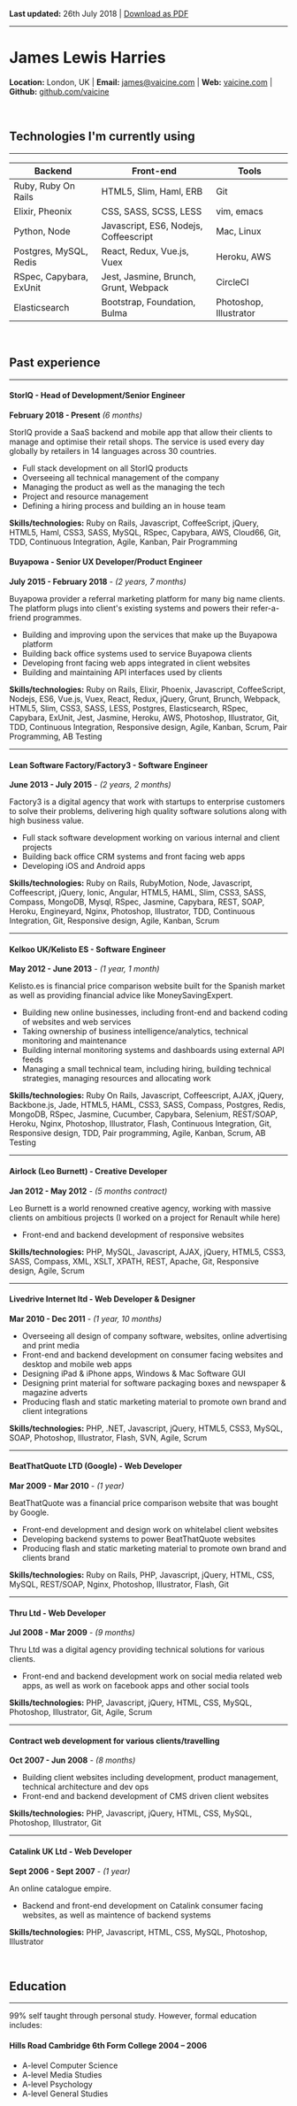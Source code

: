 **Last updated:** 26th July 2018 | [Download as PDF](http://vaicine.github.io/cv/james-harries-cv.pdf)
***

James Lewis Harries
========
**Location:** London, UK | **Email:** <james@vaicine.com> | **Web:** [vaicine.com](http://www.vaicine.com) | **Github:** [github.com/vaicine](http://www.github.com/vaicine)

&nbsp;
## Technologies I'm currently using
***
| Backend                 | Front-end                             | Tools                  |
| ----------------------- | ------------------------------------- | --------               |
| Ruby, Ruby On Rails     | HTML5, Slim, Haml, ERB                | Git                    |
| Elixir, Pheonix         | CSS, SASS, SCSS, LESS                 | vim, emacs             |
| Python, Node            | Javascript, ES6, Nodejs, Coffeescript | Mac, Linux             |
| Postgres, MySQL, Redis  | React, Redux, Vue.js, Vuex            | Heroku, AWS            |
| RSpec, Capybara, ExUnit | Jest, Jasmine, Brunch, Grunt, Webpack | CircleCI               |
| Elasticsearch           | Bootstrap, Foundation, Bulma          | Photoshop, Illustrator |

&nbsp;
## Past experience
***

#### StorIQ - Head of Development/Senior Engineer
**February 2018 - Present** *(6 months)*

StorIQ provide a SaaS backend and mobile app that allow their clients to manage and optimise their retail shops. The service is used every day globally by retailers in 14 languages across 30 countries.

* Full stack development on all StorIQ products
* Overseeing all technical management of the company
* Managing the product as well as the managing the tech
* Project and resource management
* Defining a hiring process and building an in house team

**Skills/technologies:**
Ruby on Rails, Javascript, CoffeeScript, jQuery, HTML5, Haml, CSS3, SASS, MySQL, RSpec, Capybara, AWS, Cloud66, Git, TDD, Continuous Integration, Agile, Kanban, Pair Programming

#### Buyapowa - Senior UX Developer/Product Engineer
**July 2015 - February 2018** - *(2 years, 7 months)*

Buyapowa provider a referral marketing platform for many big name clients. The platform plugs into client's existing systems and powers their refer-a-friend programmes.

* Building and improving upon the services that make up the Buyapowa platform
* Building back office systems used to service Buyapowa clients
* Developing front facing web apps integrated in client websites
* Building and maintaining API interfaces used by clients

**Skills/technologies:**
Ruby on Rails, Elixir, Phoenix, Javascript, CoffeeScript, Nodejs, ES6, Vue.js, Vuex, React, Redux, jQuery, Grunt, Brunch, Webpack, HTML5, Slim, CSS3, SASS, LESS, Postgres, Elasticsearch, RSpec, Capybara, ExUnit, Jest, Jasmine, Heroku, AWS, Photoshop, Illustrator, Git, TDD, Continuous Integration, Responsive design, Agile, Kanban, Scrum, Pair Programming, AB Testing

***

#### Lean Software Factory/Factory3 - Software Engineer
**June 2013 - July 2015** - *(2 years, 2 months)*

Factory3 is a digital agency that work with startups to enterprise customers to solve their problems, delivering high quality software solutions along with high business value.

* Full stack software development working on various internal and client projects
* Building back office CRM systems and front facing web apps
* Developing iOS and Android apps

**Skills/technologies:**
Ruby on Rails, RubyMotion, Node, Javascript, Coffeescript, jQuery, Ionic, Angular, HTML5, HAML, Slim, CSS3, SASS, Compass, MongoDB, Mysql, RSpec, Jasmine, Capybara, REST, SOAP, Heroku, Engineyard, Nginx, Photoshop, Illustrator, TDD, Continuous Integration, Git, Responsive design, Agile, Kanban, Scrum 

***

#### Kelkoo UK/Kelisto ES - Software Engineer
**May 2012 - June 2013** - *(1 year, 1 month)*

Kelisto.es is financial price comparison website built for the Spanish market as well as providing financial advice like MoneySavingExpert.

* Building new online businesses, including front-end and backend coding of websites and web services
* Taking ownership of business intelligence/analytics, technical monitoring and maintenance
* Building internal monitoring systems and dashboards using external API feeds
* Managing a small technical team, including hiring, building technical strategies, managing resources and allocating work

**Skills/technologies:**
Ruby On Rails, Javascript, Coffeescript, AJAX, jQuery, Backbone.js, Jade, HTML5, HAML, CSS3, SASS, Compass, Postgres, Redis, MongoDB, RSpec, Jasmine, Cucumber, Capybara, Selenium, REST/SOAP, Heroku, Nginx, Photoshop, Illustrator, Flash, Continuous Integration, Git, Responsive design, TDD, Pair programming, Agile, Kanban, Scrum, AB Testing

***

#### Airlock (Leo Burnett) - Creative Developer
**Jan 2012 - May 2012** - *(5 months contract)*

Leo Burnett is a world renowned creative agency, working with massive clients on ambitious projects (I worked on a project for Renault while here)

* Front-end and backend development of responsive websites

**Skills/technologies:**
PHP, MySQL, Javascript, AJAX, jQuery, HTML5, CSS3, SASS, Compass, XML, XSLT, XPATH, REST, Apache, Git, Responsive design, Agile, Scrum

***

#### Livedrive Internet ltd - Web Developer & Designer
**Mar 2010 - Dec 2011** - *(1 year, 10 months)*

* Overseeing all design of company software, websites, online advertising and print media
* Front-end and backend development on consumer facing websites and desktop and mobile web apps
* Designing iPad & iPhone apps, Windows & Mac Software GUI
* Designing print material for software packaging boxes and newspaper & magazine adverts
* Producing flash and static marketing material to promote own brand and client integrations

**Skills/technologies:**
PHP, .NET, Javascript, jQuery, HTML5, CSS3, MySQL, SOAP, Photoshop, Illustrator, Flash, SVN, Agile, Scrum

***

#### BeatThatQuote LTD (Google) - Web Developer
**Mar 2009 - Mar 2010** - *(1 year)*

BeatThatQuote was a financial price comparison website that was bought by Google.

* Front-end development and design work on whitelabel client websites 
* Developing backend systems to power BeatThatQuote websites
* Producing flash and static marketing material to promote own brand and clients brand

**Skills/technologies:**
Ruby on Rails, PHP, Javascript, jQuery, HTML, CSS, MySQL, REST/SOAP, Nginx, Photoshop, Illustrator, Flash, Git

***

#### Thru Ltd - Web Developer
**Jul 2008 - Mar 2009** - *(9 months)*

Thru Ltd was a digital agency providing technical solutions for various clients.

* Front-end and backend development work on social media related web apps, as well as work on facebook apps and other social tools

**Skills/technologies:**
PHP, Javascript, jQuery, HTML, CSS, MySQL, Photoshop, Illustrator, Git, Agile, Scrum

***

#### Contract web development for various clients/travelling
**Oct 2007 - Jun 2008** - *(8 months)*

* Building client websites including development, product management, technical architecture and dev ops
* Front-end and backend development of CMS driven client websites

**Skills/technologies:**
PHP, Javascript, jQuery, HTML, CSS, MySQL, Photoshop, Illustrator, Git

***

#### Catalink UK Ltd - Web Developer
**Sept 2006 - Sept 2007** - *(1 year)*

An online catalogue empire.

* Backend and front-end development on Catalink consumer facing websites, as well as maintence of backend systems

**Skills/technologies:**
PHP, Javascript, HTML, CSS, MySQL, Photoshop, Illustrator

&nbsp;
## Education
***

99% self taught through personal study. However, formal education includes:

#### Hills Road Cambridge 6th Form College 2004 – 2006
* A-level Computer Science
* A-level Media Studies
* A-level Psychology
* A-level General Studies

